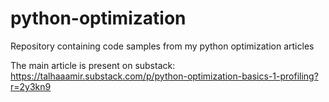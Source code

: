 # python-optimization
Repository containing code samples from my python optimization articles

The main article is present on substack: https://talhaaamir.substack.com/p/python-optimization-basics-1-profiling?r=2y3kn9

